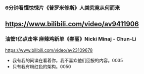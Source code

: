 ### 6分钟看懂惊悚片《普罗米修斯》人类究竟从何而来
https://www.bilibili.com/video/av9411906
---
### 油管1亿点击率 麻辣鸡新单《春丽》Nicki Minaj - Chun-Li
https://www.bilibili.com/video/av23109678
- 我有我的间谍在看着你，我不喜欢他们回报的内容。0035
- 只有我有粉红色的架构。0050